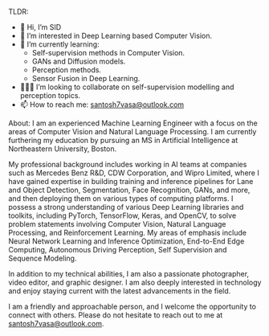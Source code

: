 TLDR:
- 👋 Hi, I’m SID
- 👀 I’m interested in Deep Learning based Computer Vision. 
- 🌱 I’m currently learning:
  -  Self-supervision methods in Computer Vision.
  -  GANs and Diffusion models.
  -  Perception methods.
  -  Sensor Fusion in Deep Learning.
- 🧑‍🤝‍🧑 I’m looking to collaborate on self-supervision modelling and perception topics.
- 📫 How to reach me: santosh7vasa@outlook.com

About:
I am an experienced Machine Learning Engineer with a focus on the areas of Computer Vision and Natural Language Processing. I am currently furthering my education by pursuing an MS in Artificial Intelligence at Northeastern University, Boston.

My professional background includes working in AI teams at companies such as Mercedes Benz R&D, CDW Corporation, and Wipro Limited, where I have gained expertise in building training and inference pipelines for Lane and Object Detection, Segmentation, Face Recognition, GANs, and more, and then deploying them on various types of computing platforms. I possess a strong understanding of various Deep Learning libraries and toolkits, including PyTorch, TensorFlow, Keras, and OpenCV, to solve problem statements involving Computer Vision, Natural Language Processing, and Reinforcement Learning. My areas of emphasis include Neural Network Learning and Inference Optimization, End-to-End Edge Computing, Autonomous Driving Perception, Self Supervision and Sequence Modeling.

In addition to my technical abilities, I am also a passionate photographer, video editor, and graphic designer. I am also deeply interested in technology and enjoy staying current with the latest advancements in the field.

I am a friendly and approachable person, and I welcome the opportunity to connect with others. Please do not hesitate to reach out to me at santosh7vasa@outlook.com.

<!---
sid7vasa/sid7vasa is a ✨ special ✨ repository because its `README.md` (this file) appears on your GitHub profile.
You can click the Preview link to take a look at your changes.
--->
